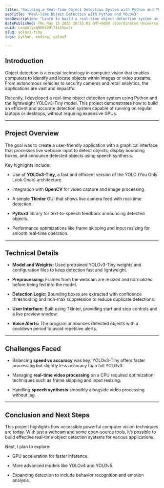 ```yaml
---
title: "Building a Real-Time Object Detection System with Python and YOLOv3-Tiny"
seoTitle: "Real-Time Object Detection with Python and YOLOv3"
seoDescription: "Learn to build a real-time object detection system using Python and YOLOv3-Tiny with optimized performance on regular hardware"
datePublished: Thu May 15 2025 20:55:01 GMT+0000 (Coordinated Universal Time)
cuid: cmapulyxq000109l71e1hco7r
slug: yolov3-tiny
tags: python, coding, yolov3

---
```


## Introduction

Object detection is a crucial technology in computer vision that enables computers to identify and locate objects within images or video streams. From autonomous vehicles to security cameras and retail analytics, the applications are vast and impactful.

Recently, I developed a real-time object detection system using Python and the lightweight YOLOv3-Tiny model. This project demonstrates how to build an efficient and accurate detection system capable of running on regular laptops or desktops, without requiring expensive GPUs.

---

## Project Overview

The goal was to create a user-friendly application with a graphical interface that processes live webcam input to detect objects, display bounding boxes, and announce detected objects using speech synthesis.

Key highlights include:

* Use of **YOLOv3-Tiny**, a fast and efficient version of the YOLO (You Only Look Once) architecture.
    
* Integration with **OpenCV** for video capture and image processing.
    
* A simple **Tkinter** GUI that shows live camera feed with real-time detection.
    
* **Pyttsx3** library for text-to-speech feedback announcing detected objects.
    
* Performance optimizations like frame skipping and input resizing for smooth real-time operation.
    

---

## Technical Details

* **Model and Weights:** Used pretrained YOLOv3-Tiny weights and configuration files to keep detection fast and lightweight.
    
* **Preprocessing:** Frames from the webcam are resized and normalized before being fed into the model.
    
* **Detection Logic:** Bounding boxes are extracted with confidence thresholding and non-max suppression to reduce duplicate detections.
    
* **User Interface:** Built using Tkinter, providing start and stop controls and a live preview window.
    
* **Voice Alerts:** The program announces detected objects with a cooldown period to avoid repetitive alerts.
    

---

## Challenges Faced

* Balancing **speed vs accuracy** was key. YOLOv3-Tiny offers faster processing but slightly less accuracy than full YOLOv3.
    
* Managing **real-time video processing** on a CPU required optimization techniques such as frame skipping and input resizing.
    
* Handling **speech synthesis** smoothly alongside video processing without lag.
    

---

## Conclusion and Next Steps

This project highlights how accessible powerful computer vision techniques are today. With just a webcam and some open-source tools, it’s possible to build effective real-time object detection systems for various applications.

Next, I plan to explore:

* GPU acceleration for faster inference.
    
* More advanced models like YOLOv4 and YOLOv5.
    
* Expanding detection to include behavior recognition and emotion analysis.